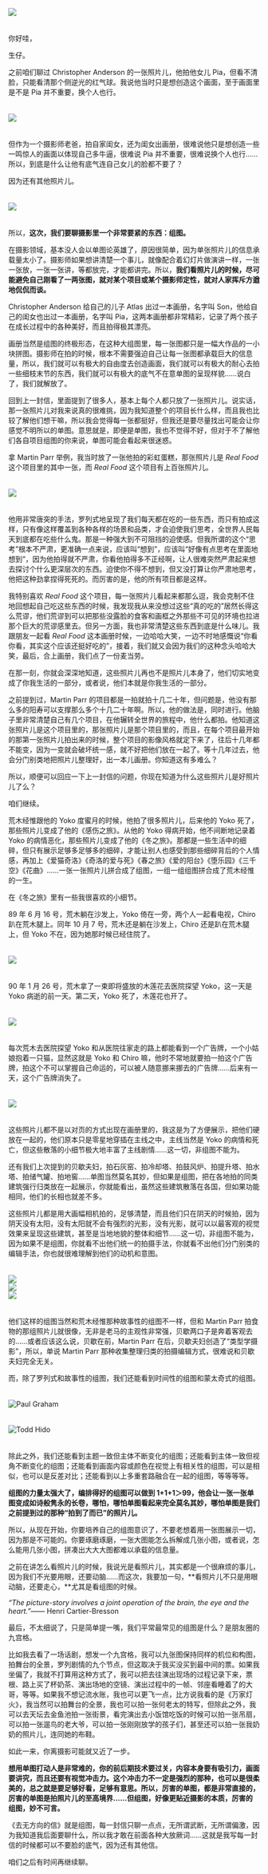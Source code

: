 [![](https://static001.geekbang.org/resource/image/3d/00/3dce9b6b2f920c30e9b3a1b4ac429200.jpg?wh=750x360)](http://time.geekbang.org/column/article/517492)

　  
你好哇，

生仔。

之前咱们聊过 Christopher Anderson 的一张照片儿，他拍他女儿 Pia，但看不清脸，只能看清那个侧逆光的红气球。我说他当时只是想创造这个画面，至于画面里是不是 Pia 并不重要，换个人也行。  
　

![](https://static001.geekbang.org/resource/image/66/b0/66244c659d29ebccb42e1cd4e2ac8eb0.jpg?wh=1024x1369)  
　

但作为一个摄影师老爸，拍自家闺女，还为闺女出画册，很难说他只是想创造一些一鸣惊人的画面以体现自己多牛逼，很难说 Pia 并不重要，很难说换个人也行……所以，到底是什么让他有底气连自己女儿的脸都不要了？

因为还有其他照片儿。  
　

![](https://static001.geekbang.org/resource/image/75/27/758bb3d9ab43295fc45d0e36e8d69b27.jpg?wh=3300x4362)

　  
所以，**这次，我们要聊摄影里一个非常要紧的东西：组图。**

在摄影领域，基本没人会以单图论英雄了，原因很简单，因为单张照片儿的信息承载量太小了。摄影师如果想讲清楚一个事儿，就像配合着幻灯片做演讲一样，一张一张放，一张一张讲，等都放完，才能都讲完。所以，**我们看照片儿的时候，尽可能避免自己刚看了一两张图，就对某个项目或某个摄影师定性，就对人家挥斥方遒地侃侃而谈。**

Christopher Anderson 给自己的儿子 Atlas 出过一本画册，名字叫 Son，他给自己的闺女也出过一本画册，名字叫 Pia，这两本画册都非常精彩，记录了两个孩子在成长过程中的各种美好，而且拍得极其漂亮。

画册当然是组图的终极形态，在这种大组图里，每一张图都只是一幅大作品的一小块拼图。摄影师在拍的时候，根本不需要强迫自己让每一张图都承载巨大的信息量，所以，我们就可以有极大的自由度去创造画面，我们就可以有极大的耐心去拍一些细枝末节的东西，我们就可以有极大的底气不在意单图的呈现样貌……说白了，我们就解放了。

回到上一封信，里面提到了很多人，基本上每个人都只放了一张照片儿。说实话，那一张照片儿对我来说真的很难挑，因为我知道整个的项目长什么样，而且我也比较了解他们想干嘛，所以我会觉得每一张都挺好，但我还是要尽量找出可能会让你感觉不明所以的单图。意思就是，即便是单图，我也不觉得不好，但对于不了解他们各自项目组图的你来说，单图可能会看起来很迷惑。

拿 Martin Parr 举例，我当时放了一张他拍的彩虹蛋糕，那张照片儿是 *Real Food* 这个项目里的其中一张，而 *Real Food* 这个项目有上百张照片儿。  
　

![](https://static001.geekbang.org/resource/image/d3/6d/d391303883c759bd4bb6828134284c6d.jpg?wh=1920x2175)

　  
他用非常唐突的手法，罗列式地呈现了我们每天都在吃的一些东西，而只有拍成这样，只有像这样覆盖到各种各样的场景和品类，才会迫使我们思考，全世界人民每天到底都在吃些什么鬼。那是一种强大到不可阻挡的迫使感。但我所谓的这个“思考”根本不严肃，更准确一点来说，应该叫“想到”，应该叫“好像有点思考在里面地想到”，因为他拍得就不严肃，你看他拍得多不正经啊，让人很难突然严肃起来想去探讨个什么更深层次的东西。迫使你不得不想到，但又没打算让你严肃地思考，他把这种劲拿捏得死死的。而厉害的是，他的所有项目都是这样。

我特别喜欢 *Real Food* 这个项目，每一张照片儿看起来都那么逗，我会克制不住地回想起自己吃这些东西的时候，我发现我从来没想过这些“真的吃的”居然长得这么荒谬，他们荒谬到可以把那些没露脸的食客和画框之外那些不可见的环境也拉进那个巨大的荒谬感里去。但另一方面，我也非常清楚这些东西到底是什么味儿。我跟朋友一起看 *Real Food* 这本画册时候，一边哈哈大笑，一边不时地感慨说“你看你看，其实这个应该还挺好吃的”，接着，我们就又会因为我们的这种念头哈哈大笑，最后，合上画册，我们点了一份麦当劳。

在那一刻，你就会深深地知道，这些照片儿再也不是照片儿本身了，他们切实地变成了你我生活的一部分，或者说，他们本就是你我生活的一部分。

之前提到过，Martin Parr 的项目都是一拍就拍十几二十年，但问题是，他没有那么多的阳寿可以支撑那么多个十几二十年啊。所以，他的做法是，同时进行。他脑子里非常清楚自己有几个项目，在他辗转全世界的旅程中，他什么都拍。他知道这张照片儿是这个项目里的，那张照片儿是那个项目里的，而且，在每个项目最开始的那第一张照片儿拍出来的时候，整个项目的影像风格就定下来了，往后十几年都不能变，因为一变就会破坏统一感，就不好把他们放在一起了。等十几年过去，他会分门别类地把照片儿整理好，出一本儿画册。你知道这有多难么？

所以，顺便可以回应一下上一封信的问题，你现在知道为什么这些照片儿是好照片儿了么？

咱们继续。

荒木经惟跟他的 Yoko 度蜜月的时候，他拍了很多照片儿，后来他的 Yoko 死了，那些照片儿变成了他的《感伤之旅》。从他的 Yoko 得病开始，他不间断地记录着 Yoko 的病情恶化，那些照片儿变成了他的《冬之旅》。那都是一些生活中的细碎，但只有展示足够多足够多的细碎，才能让别人也感受到那些细碎背后的个人情感，再加上《爱猫奇洛》《奇洛的爱与死》《春之旅》《爱的阳台》《堕乐园》《三千空》《花曲》……一张一张照片儿拼合成了组图，一组一组组图拼合成了荒木经惟的一生。

在《冬之旅》里有一些我很喜欢的小细节。

89 年 6 月 16 号，荒木躺在沙发上，Yoko 倚在一旁，两个人一起看电视，Chiro 趴在荒木腿上。同年 10 月 7 号，荒木还是躺在沙发上，Chiro 还是趴在荒木腿上，但 Yoko 不在，因为她那时候已经住院了。  
　

![](https://static001.geekbang.org/resource/image/a3/25/a3424464833d026073f61a8937d11925.jpg?wh=1154x409)

　  
90 年 1 月 26 号，荒木拿了一束即将盛放的木莲花去医院探望 Yoko，这一天是 Yoko 病逝的前一天。第二天，Yoko 死了，木莲花也开了。  
　

![](https://static001.geekbang.org/resource/image/d4/4f/d4bc1c1d9819e7e34e87eaeccac78b4f.jpg?wh=1154x409)

　  
每次荒木去医院探望 Yoko 和从医院往家走的路上都能看到一个广告牌，一个小姑娘抱着一只猫，显然这就是 Yoko 和 Chiro 嘛，他时不常地就要拍一拍这个广告牌，拍这个不可以掌握自己命运的，可以被人随意挪来挪去的广告牌……后来有一天，这个广告牌消失了。  
　

![](https://static001.geekbang.org/resource/image/dc/ab/dcb346d962b7b38da0b37eaa2b119dab.jpg?wh=1024x675)

　  
这些照片儿都不是以对页的方式出现在画册里的，我这是为了方便展示，把他们硬放在一起的，他们原本只是零星地穿插在主线之中，主线当然是 Yoko 的病情和死亡，但这些散落的小细节极大地丰富了主线剧情……这一切，非组图不能为。

还有我们上次提到的贝歇夫妇，拍石灰窑、拍冷却塔、拍鼓风炉、拍提升塔、拍水塔、拍储气罐、拍地窖……单图当然莫名其妙，但如果是组图，把在各地拍的同类建筑强行归类放在一起展示，你就能看出，虽然这些建筑散落在各国，但如果功能相同，他们的长相也就差不多。

这些照片儿都是用大画幅相机拍的，足够清楚，而且他们只在阴天的时候拍，因为阴天没有太阳，没有太阳就不会有强烈的光影，没有光影，就可以以最客观的视觉效果来呈现这些建筑，甚至是当地地貌的整体和细节……这一切，非组图不能为，因为如果不是组图，你就看不出他们统一的拍摄手法，你就看不出他们分门别类的编辑手法，你也就很难理解到他们的动机和意图。  
　

![](https://static001.geekbang.org/resource/image/fa/07/faea5d06784fd00b8746ab69de7e6507.jpg?wh=3455x2621)  
![](https://static001.geekbang.org/resource/image/59/09/5971bbd29f486cdee610d09ba4d57609.jpg?wh=1564x907)  
![](https://static001.geekbang.org/resource/image/c3/24/c3fd9ac9fc070ee74b0bcbed19f52724.jpeg?wh=960x741)

　  
他们这样的组图当然和荒木经惟那种故事性的组图不一样，但和 Martin Parr 拍食物的那组照片儿就很像，无非是老马的主观性非常强，贝歇两口子是奔着客观去的……或者应该这么说，贝歇在前，Martin Parr 在后，贝歇夫妇创造了“类型学摄影”，所以，单说 Martin Parr 那种收集整理归类的拍摄编辑方式，很难说和贝歇夫妇完全无关。

而，除了罗列式和故事性的组图，我们还能看到时间性的组图和蒙太奇式的组图。  
　

![](https://static001.geekbang.org/resource/image/3b/b9/3ba34e47f8ffc40aa3a3cc1b7d4e8fb9.jpg?wh=1920x361 "Paul Graham")

　  
![](https://static001.geekbang.org/resource/image/a0/aa/a04d56ee48defac358cafb05bfcd52aa.jpeg?wh=1389x822 "Todd Hido")

　  
除此之外，我们还能看到主题一致但主体不断变化的组图；还能看到主体一致但视角不断变化的组图；还能看到画面内容或颜色在视觉上有相关性的组图，可以是相似，也可以是反差对比；还能看到以上多重套路融合在一起的组图，等等等等。

**组图的力量太强大了，编排得好的组图可以做到 1+1+1＞99，他会让一张一张单图变成如诗般隽永的长卷，哪怕，哪怕单图看起来完全莫名其妙，哪怕单图是我们之前提到过的那种“拍到了而已”的照片儿。**

所以，从现在开始，你要培养自己的组图意识了，不要老想着用一张图展示一切，因为那是不可能的。你要琢磨琢磨，一张大图能怎么拆解成几张小图，或者说，怎么能用几张小图，拼凑出大大大图都难以承载的信息量。

之前在讲怎么看照片儿的时候，我说光是看照片儿，其实都是一个很麻烦的事儿，因为我们不光要用眼，还要动脑……而这次，我要加一句，**看照片儿不只是用眼动脑，还要走心，**尤其是看组图的时候。

*“The picture-story involves a joint operation of the brain, the eye and the heart.”*—— Henri Cartier-Bresson

最后，不太细说了，只是简单提一嘴，我们平常最常见的组图是什么？是朋友圈的九宫格。

比如我去看了一场话剧，想发一个九宫格，我可以九张图保持同样的机位和构图，拍舞台的全景，罗列剧情的九个节点，但这取决于我买没买到最中间的票。如果我坐偏了，我就不打算用这种方式了，我可以把去往演出现场的过程记录下来，票根、路上买了杯奶茶、演出场地的空镜、演出过程中的一帧、邻座看睡着了的大哥，等等。如果我不想记流水账，我也可以更飞一点，比方说我看的是《万家灯火》，我当然可以拍舞台的全景，我也可以拍一张何老太的特写，但除此之外，我可以去天坛去金鱼池拍一张街景，看完演出去小饭馆吃饭的时候可以拍一张吊扇，可以拍一张遛鸟的老大爷，可以拍一张刚刚放学的孩子们，甚至还可以拍一张我奶奶的照片儿，连同她的布鞋。

如此一来，你离摄影可能就又近了一步。

**想用单图打动人是非常难的，你的前后期技术要过关，内容本身要有吸引力，画面要讲究，而且还要有视觉冲击力。这个冲击力不一定是强烈的那种，也可以是很柔美的，总之就是要足够好看，足够有意思。所以，厉害的单图，都是非常直接的，厉害的单图是拍照片儿的至高境界……但组图，好像更贴近摄影的本质，厉害的组图，妙不可言。**

《去无方向的信》就是组图，每一封信只聊一点点，无所谓武断，无所谓偏激，因为我知道我后面要聊什么，所以我才敢在前面各种大放厥词……这就是我写每一封信的时候都可以不要脸的底气，因为还有其他信。

咱们之后有时间再继续聊。